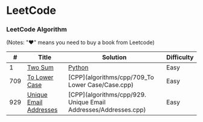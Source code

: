 LeetCode
========

### LeetCode Algorithm

(Notes: "&hearts;" means you need to buy a book from Leetcode)


| # | Title | Solution | Difficulty |
|---| ----- | -------- | ---------- |
|1|[Two Sum](https://leetcode.com/problems/two-sum/description/) | [Python](algorithms/python/1_twoSum/twoSum.py)|Easy|
|709|[To Lower Case](https://leetcode.com/problems/to-lower-case/description/) | [CPP](algorithms/cpp/709_To Lower Case/Case.cpp)|Easy|
|929|[Unique Email Addresses](https://leetcode.com/problems/unique-email-addresses/description/) | [CPP](algorithms/cpp/929. Unique Email Addresses/Addresses.cpp)|Easy|